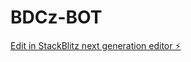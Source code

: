 # BDCz-BOT

[Edit in StackBlitz next generation editor ⚡️](https://stackblitz.com/~/github.com/Ashkingum/BDCz-BOT)